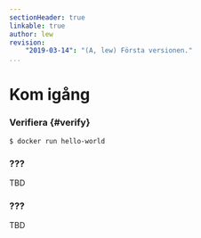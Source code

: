 ```yaml
---
sectionHeader: true
linkable: true
author: lew
revision:
    "2019-03-14": "(A, lew) Första versionen."
...
```

Kom igång
=======================



### Verifiera {#verify}

`$ docker run hello-world`



### ???

TBD



### ???

TBD
